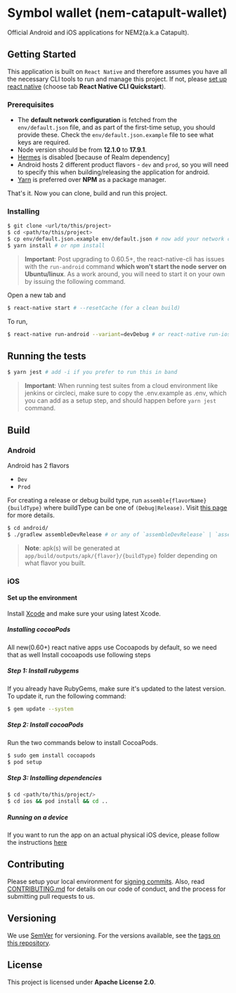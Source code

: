 # Symbol wallet (nem-catapult-wallet)

Official Android and iOS applications for NEM2(a.k.a Catapult).


## Getting Started

This application is built on `React Native` and therefore assumes you have all the necessary CLI tools to run and manage this project. If not, please [set up react native](https://facebook.github.io/react-native/docs/getting-started.html) (choose tab **React Native CLI Quickstart**).

### Prerequisites

- The **default network configuration** is fetched from the `env/default.json` file, and as part of the first-time setup, you should provide these. Check the `env/default.json.example` file to see what keys are required.
- Node version should be from **12.1.0** to **17.9.1**.
- [Hermes](https://hermesengine.dev/) is disabled [because of Realm dependency]
- Android hosts 2 different product flavors - `dev` and `prod`, so you will need to specify this when building/releasing the application for android.
- [Yarn](https://yarnpkg.com/en/) is preferred over **NPM** as a package manager.

That's it. Now you can clone, build and run this project.

### Installing

```sh
$ git clone <url/to/this/project>
$ cd <path/to/this/project>
$ cp env/default.json.example env/default.json # now add your network configuration
$ yarn install # or npm install
```

> **Important**: Post upgrading to 0.60.5+, the react-native-cli has issues with the `run-android` command **which won't start the node server on Ubuntu/linux**. As a work around, you will need to start it on your own by issuing the following command.

Open a new tab and

```sh
$ react-native start # --resetCache (for a clean build)
```

To run,

```sh
$ react-native run-android --variant=devDebug # or react-native run-ios (if you are on macOS)
```

## Running the tests

```sh
$ yarn jest # add -i if you prefer to run this in band
```

> **Important**: When running test suites from a cloud environment like jenkins or circleci, make sure to copy the .env.example as .env, which you can add as a setup step, and should happen before `yarn jest` command.

## Build

### Android

Android has 2 flavors

- `Dev`
- `Prod`

For creating a release or debug build type, run `assemble{flavorName}{buildType}` where buildType can be one of `(Debug|Release)`. Visit [this page](https://developer.android.com/studio/build/build-variants) for more details.

```sh
$ cd android/
$ ./gradlew assembleDevRelease # or any of `assembleDevRelease` | `assembleProdDebug` | `assembleProdRelease`
```

> **Note**: apk(s) will be generated at `app/build/outputs/apk/{flavor}/{buildType}` folder depending on what flavor you built.

### iOS

#### Set up the environment

Install [Xcode](https://itunes.apple.com/us/app/xcode/id497799835?mt=12) and make sure your using latest Xcode.

##### Installing cocoaPods

All new(0.60+) react native apps use Cocoapods by default, so we need that as well
Install cocoapods use following steps

##### Step 1: Install rubygems

If you already have RubyGems, make sure it's updated to the latest version. To update it, run the following command:

```sh
$ gem update --system
```

##### Step 2: Install cocoaPods

Run the two commands below to install CocoaPods.

```sh
$ sudo gem install cocoapods
$ pod setup
```

##### Step 3: Installing dependencies

```sh
$ cd <path/to/this/project/>
$ cd ios && pod install && cd ..
```

##### Running on a device

If you want to run the app on an actual physical iOS device, please follow the instructions [here](https://reactnative.dev/docs/running-on-device)

## Contributing

Please setup your local environment for [signing commits](https://help.github.com/en/github/authenticating-to-github/signing-commits).
Also, read [CONTRIBUTING.md](CONTRIBUTING.md) for details on our code of conduct, and the process for submitting pull requests to us.

## Versioning

We use [SemVer](http://semver.org/) for versioning. For the versions available, see the [tags on this repository](https://github.com/hatioin/nem-catapult-wallet/tags).

## License

This project is licensed under **Apache License 2.0**.
